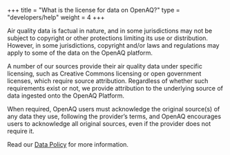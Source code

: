 +++
title = "What is the license for data on OpenAQ?"
type = "developers/help"
weight = 4
+++

Air quality data is factual in nature, and in some jurisdictions may not be subject to copyright or other protections limiting its use or distribution. However, in some jurisdictions, copyright and/or laws and regulations may apply to some of the data on the OpenAQ platform.

A number of our sources provide their air quality data under specific licensing, such as Creative Commons licensing or open government licenses, which require source attribution. Regardless of whether such  requirements exist or not, we provide attribution to the underlying source of data ingested onto the OpenAQ Platform.

When required, OpenAQ users must acknowledge the original source(s) of any data they use, following the provider’s terms, and OpenAQ encourages users to acknowledge all original sources, even if the provider does not require it.

Read our [Data Policy](https://github.com/openaq/openaq-info/blob/master/DATA-POLICY.md) for more information.
